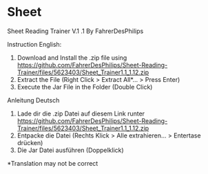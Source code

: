 # Sheet
Sheet Reading Trainer V.1 .1
By FahrerDesPhilips

Instruction English:
1. Download and Install the .zip file using https://github.com/FahrerDesPhilips/Sheet-Reading-Trainer/files/5623403/Sheet_Trainer1.1_1.12.zip
2. Extract the File (Right Click > Extract All*... > Press Enter)
3. Execute the Jar File in the Folder (Double Click)

Anleitung Deutsch
1. Lade dir die .zip Datei auf diesem Link runter https://github.com/FahrerDesPhilips/Sheet-Reading-Trainer/files/5623403/Sheet_Trainer1.1_1.12.zip
2. Entpacke die Datei (Rechts Klick > Alle extrahieren... > Entertase drücken)
3. Die Jar Datei ausführen (Doppelklick)

*Translation may not be correct
